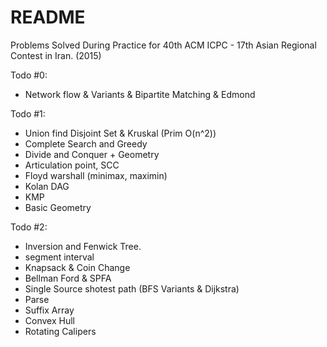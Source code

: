 # README #

Problems Solved During Practice for 40th ACM ICPC - 17th Asian Regional Contest in Iran. (2015)

Todo #0:
- Network flow & Variants & Bipartite Matching & Edmond

Todo #1:
- Union find Disjoint Set & Kruskal (Prim O(n^2))
- Complete Search and Greedy
- Divide and Conquer + Geometry
- Articulation point, SCC
- Floyd warshall (minimax, maximin)
- Kolan DAG
- KMP 
- Basic Geometry

Todo #2:
- Inversion and Fenwick Tree.
- segment interval
- Knapsack & Coin Change
- Bellman Ford & SPFA
- Single Source shotest path (BFS Variants & Dijkstra)
- Parse
- Suffix Array
- Convex Hull
- Rotating Calipers